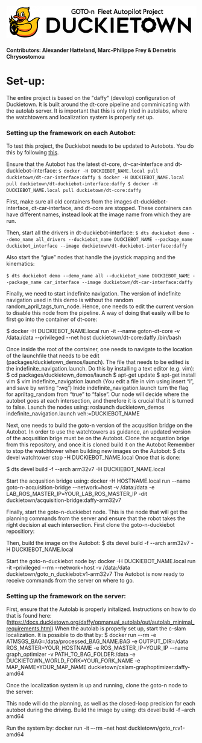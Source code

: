 ![alt text](https://github.com/duckietown-ethz/proj-goto-n/blob/master/header.png)
#### Contributors: Alexander Hatteland, Marc-Philippe Frey & Demetris Chrysostomou ####

# Set-up: #
The entire project is based on the "daffy" (develop) configuration of Duckietown. It is built around the dt-core pipeline and comminicating with the autolab server. It is important that this is only tried in autolabs, where the watchtowers and localization system is properly set up.

### Setting up the framework on each Autobot: ###
To test this project, the Duckiebot needs to be updated to Autobots. You do this by following [this](https://docs.duckietown.org/daffy/opmanual_autolab/out/autolab_autobot_specs.html).

Ensure that the Autobot has the latest dt-core, dr-car-interface and dt-duckiebot-interface:
`
$ docker -H DUCKIEBOT_NAME.local pull duckietown/dt-car-interface:daffy
$ docker -H DUCKIEBOT_NAME.local pull duckietown/dt-duckiebot-interface:daffy
$ docker -H DUCKIEBOT_NAME.local pull duckietown/dt-core:daffy
`

First, make sure all old containers from the images dt-duckiebot-interface, dt-car-interface, and dt-core are stopped. These containers can have different names, instead look at the image name from which they are run.

Then, start all the drivers in dt-duckiebot-interface:
`
$ dts duckiebot demo --demo_name all_drivers --duckiebot_name DUCKIEBOT_NAME --package_name duckiebot_interface --image duckietown/dt-duckiebot-interface:daffy
`

Also start the “glue” nodes that handle the joystick mapping and the kinematics:

`$ dts duckiebot demo --demo_name all --duckiebot_name DUCKIEBOT_NAME --package_name car_interface --image duckietown/dt-car-interface:daffy`


Finally, we need to start indefinite navigation. The version of indefinite navigation used in this demo is without the random random_april_tags_turn_node. Hence, one needs to edit the current version to disable this node from the pipeline. A way of doing that easily will be to first go into the container of dt-core:

$ docker -H DUCKIEBOT_NAME.local run -it --name goton-dt-core -v /data:/data --privileged --net host duckietown/dt-core:daffy /bin/bash

Once inside the root of the container, one needs to navigate to the location of the launchfile that needs to be edit (packages/duckietown_demos/launch). The file that needs to be edited is the indefinite_navigation.launch. Do this by installing a text editor (e.g. vim):
$ cd packages/duckietown_demos/launch
$ apt-get update
$ apt-get install vim
$ vim indefinite_navigation.launch
(You edit a file in vim using insert “i”, and save by writing “:wq”)
Inide indefinite_navigation.launch turn the flag for apriltag_random from “true” to “false”.  Our node will decide where the autobot goes at each intersection, and therefore it is crucial that it is turned to false.
Launch the nodes using:
roslaunch duckietown_demos indefinite_navigation.launch veh:=DUCKIEBOT_NAME

Next, one needs to build the goto-n version of the acqusition bridge on the Autobot. In order to use the watchtowers as guidance, an updated version of the acqusition brige must be on the Autobot. Clone the acqustion brige from this repository, and once it is cloned build it on the Autobot
Remember to stop the watchtower when building new images on the Autobot:
$ dts devel watchtower stop -H DUCKIEBOT_NAME.local
Once that is done:

$ dts devel build -f --arch arm32v7 -H DUCKIEBOT_NAME.local

Start the acqusition bridge using:
docker -H HOSTNAME.local run --name goto-n-acquisition-bridge --network=host -v /data:/data -e LAB_ROS_MASTER_IP=YOUR_LAB_ROS_MASTER_IP -dit duckietown/acquisition-bridge:daffy-arm32v7

Finally, start the goto-n-duckiebot node. This is the node that will get the planning commands from the server and ensure that the robot takes the right decision at each intersection. First clone the goto-n-duckiebot repositiory:

Then, build the image on the Autobot:
$ dts devel build -f --arch arm32v7 -H DUCKIEBOT_NAME.local

Start the goto-n-duckiebot node by:
docker -H DUCKIEBOT_NAME.local run -it –privileged --rm --network=host -v /data:/data duckietown/goto_n_duckiebot:v1-arm32v7
The Autobot is now ready to receive commands from the server on where to go.

### Setting up the framework on the server: ####
First, ensure that the Autolab is properly initalized. Instructions on how to do that is found here: (https://docs.duckietown.org/daffy/opmanual_autolab/out/autolab_minimal_requirements.html)
When the autolab is properly set up, start the c-slam localization. It is possible to do that by:
$ docker run --rm -e ATMSGS_BAG=/data/processed_BAG_NAME.BAG -e OUTPUT_DIR=/data ROS_MASTER=YOUR_HOSTNAME -e ROS_MASTER_IP=YOUR_IP --name graph_optimizer -v PATH_TO_BAG_FOLDER:/data -e DUCKIETOWN_WORLD_FORK=YOUR_FORK_NAME -e MAP_NAME=YOUR_MAP_NAME duckietown/cslam-graphoptimizer:daffy-amd64

Once the localization system is up and running, clone the goto-n node to the server:

This node will do the planning, as well as the closed-loop precision for each autobot during the driving. 
Build the image by using:
dts devel build -f –arch amd64

Run the system by:
docker run -it –-rm –net host duckietown/goto_n:v1-amd64


